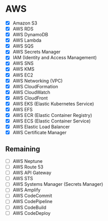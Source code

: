 # AWS

- [x] Amazon S3
- [x] AWS RDS
- [x] AWS DynamoDB
- [x] AWS Lambda
- [x] AWS SQS
- [x] AWS Secrets Manager
- [x] IAM (Identity and Access Management)
- [x] AWS SNS
- [x] AWS KMS
- [x] AWS EC2
- [x] AWS Networking (VPC)
- [x] AWS CloudFormation
- [x] AWS CloudWatch
- [x] AWS CloudFront
- [x] AWS EKS (Elastic Kubernetes Service)
- [x] AWS EFS
- [x] AWS ECR (Elastic Container Registry)
- [x] AWS ECS (Elastic Container Service)
- [x] AWS Elastic Load Balancer
- [x] AWS Certificate Manager

## Remaining
- [ ] AWS Neptune
- [ ] AWS Route 53
- [ ] AWS API Gateway
- [ ] AWS STS
- [ ] AWS Systems Manager (Secrets Manager)
- [ ] AWS Amplify
- [ ] AWS CodeCommit
- [ ] AWS CodePipeline
- [ ] AWS CodeBuild
- [ ] AWS CodeDeploy
